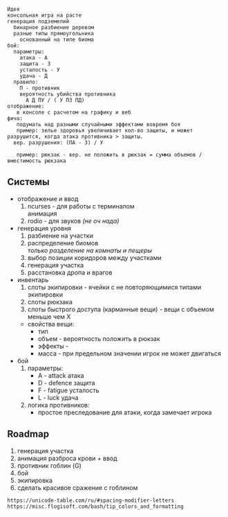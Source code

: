 ```
Идея
консольная игра на расте
генерация подземелий
  бинарное разбиение деревом
  разные типы прямоугольника
    основанный на типе биома
бой:
  параметры:
    атака - А
    защита - З
    усталость - У
    удача - Д
  правило:
    П - противник
    вероятность убийства противника
      А Д ПУ / ( У ПЗ ПД)
отображение:
   в консоле с расчетом на графику и веб
фича:
   подумать над разными случайными эффектами вовремя боя
   пример: зелье здоровья увеличивает кол-во защиты, и может разрушится, когда атака противника > защиты.
  вер. разрушения: (ПА - З) / У

   пример: рюкзак - вер. не положить в рюкзак = сумма объемов / вместимость рюкзака
 ```

## Системы
*   отображение и ввод
    1.  ncurses - для работы с терминалом  
        анимация
    2.  rodio - для звуков *(не оч нада)*
*   генерация уровня  
    1.  разбиение на участки
    2.  распределение биомов  
        *только разделение на комнаты и пещеры*
    3.  выбор позиции коридоров между участками
    4.  генерация участка
    5.  расстановка дропа и врагов
*   инвентарь
    1.  слоты экипировки - ячейки с не повторяющимися типами экипировки
    2.  слоты рюкзака
    3.  слоты быстрого доступа (карманные вещи) - вещи с объемом меньше чем Х
    -   свойства вещи:
        +   тип
        +   объем - вероятность положить в рюкзак
        +   эффекты -
        +   масса - при предельном значении игрок не может двигаться
*   бой
    1.  параметры:  
        +   А - attack атака  
        +   D - defence защита  
        +   F - fatigue усталость  
        +   L - luck удача  
    2.  логика противников:
        +   простое преследование для атаки, когда замечает игрока

## Roadmap
1.  генерация участка
2.  анимация разброса крови + ввод
4.  противник гоблин (G)
5.  бой
6.  экипировка
7.  сделать красивое сражение с гоблином

`https://unicode-table.com/ru/#spacing-modifier-letters`
`https://misc.flogisoft.com/bash/tip_colors_and_formatting`
